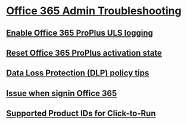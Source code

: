 # [Office 365 Admin Troubleshooting](../admin.md)

## [Enable Office 365 ProPlus ULS logging](../how-to-enable-office-365-proplus-uls-logging.md)

## [Reset Office 365 ProPlus activation state](../reset-office-365-proplus-activation-state.md)

## [Data Loss Protection (DLP) policy tips](../troubleshooting-data-loss-protection-policy-tips.md)

## [Issue when signin Office 365](../exchange-online-application-service-principal-disabled.md)

## [Supported Product IDs for Click-to-Run](../product-ids-supported-office-deployment-click-to-run.md)